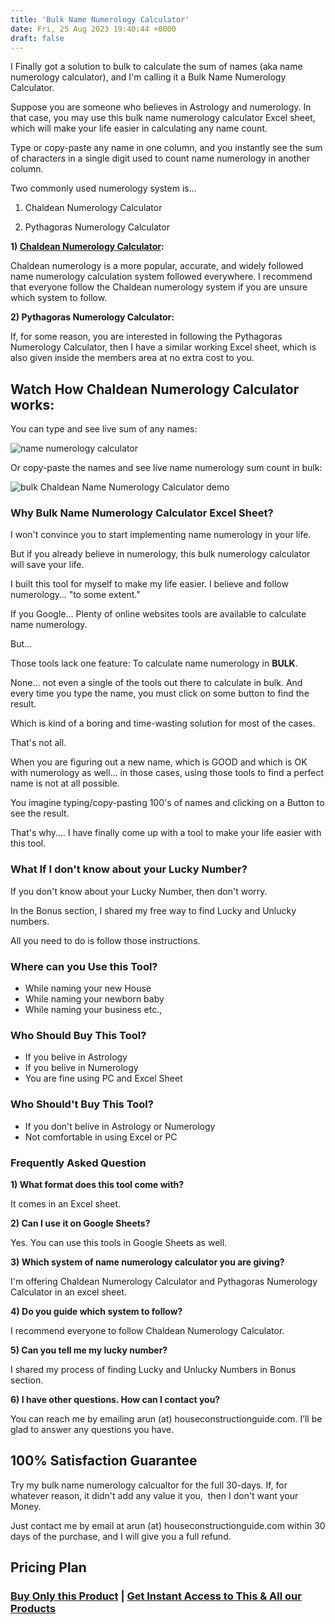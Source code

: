 ```yaml
---
title: 'Bulk Name Numerology Calculator'
date: Fri, 25 Aug 2023 19:40:44 +0000
draft: false
---
```


I Finally got a solution to bulk to calculate the sum of names (aka name numerology calculator), and I'm calling it a Bulk Name Numerology Calculator.

Suppose you are someone who believes in Astrology and numerology. In that case, you may use this bulk name numerology calculator Excel sheet, which will make your life easier in calculating any name count.

Type or copy-paste any name in one column, and you instantly see the sum of characters in a single digit used to count name numerology in another column.

Two commonly used numerology system is…

1) Chaldean Numerology Calculator

2) Pythagoras Numerology Calculator

**1) [Chaldean Numerology Calculator](https://houseconstructionguide.com/instant-name-numerology-calculator.html):**

Chaldean numerology is a more popular, accurate, and widely followed name numerology calculation system followed everywhere. I recommend that everyone follow the Chaldean numerology system if you are unsure which system to follow.

**2) Pythagoras Numerology Calculator:**

If, for some reason, you are interested in following the Pythagoras Numerology Calculator, then I have a similar working Excel sheet, which is also given inside the members area at no extra cost to you.

## Watch How Chaldean Numerology Calculator works:

You can type and see live sum of any names:

![name numerology calculator ](/bulk-name-numerology-calculator/images/image-1.gif "name numerology calculator ")

Or copy-paste the names and see live name numerology sum count in bulk:

![bulk Chaldean Name Numerology Calculator demo](/bulk-name-numerology-calculator/images/image.gif "bulk Chaldean Name Numerology Calculator demo")

### **Why Bulk Name Numerology Calculator Excel Sheet?**

I won't convince you to start implementing name numerology in your life.

But if you already believe in numerology, this bulk numerology calculator will save your life.

I built this tool for myself to make my life easier. I believe and follow numerology… "to some extent."

If you Google… Plenty of online websites tools are available to calculate name numerology.

But...

Those tools lack one feature: To calculate name numerology in **BULK**.

None… not even a single of the tools out there to calculate in bulk. And every time you type the name, you must click on some button to find the result.

Which is kind of a boring and time-wasting solution for most of the cases.

That's not all.

When you are figuring out a new name, which is GOOD and which is OK with numerology as well… in those cases, using those tools to find a perfect name is not at all possible.

You imagine typing/copy-pasting 100's of names and clicking on a Button to see the result.

That's why…. I have finally come up with a tool to make your life easier with this tool.

### What If I don't know about your Lucky Number?

If you don't know about your Lucky Number, then don't worry.

In the Bonus section, I shared my free way to find Lucky and Unlucky numbers.

All you need to do is follow those instructions.

### Where can you Use this Tool?

*   While naming your new House
*   While naming your newborn baby
*   While naming your business etc.,

### Who Should Buy This Tool?

*   If you belive in Astrology
*   If you belive in Numerology
*   You are fine using PC and Excel Sheet

### Who Should't Buy This Tool?

*   If you don't belive in Astrology or Numerology
*   Not comfortable in using Excel or PC

### Frequently Asked Question

**1) What format does this tool come with?**

It comes in an Excel sheet.

**2) Can I use it on Google Sheets?**

Yes. You can use this tools in Google Sheets as well.

**3) Which system of name numerology calculator you are giving?**

I'm offering Chaldean Numerology Calculator and Pythagoras Numerology Calculator in an excel sheet.

**4) Do you guide which system to follow?**

I recommend everyone to follow Chaldean Numerology Calculator.

**5) Can you tell me my lucky number?**

I shared my process of finding Lucky and Unlucky Numbers in Bonus section.

**6) I have other questions. How can I contact you?**

You can reach me by emailing arun (at) houseconstructionguide.com. I’ll be glad to answer any questions you have.

100% Satisfaction Guarantee
---------------------------

Try my bulk name numerology calcualtor for the full 30-days. If, for whatever reason, it didn't add any value it you,  then I don't want your Money.

Just contact me by email at arun (at) houseconstructionguide.com within 30 days of the purchase, and I will give you a full refund.





## Pricing Plan




### [Buy Only this Product](https://pages.razorpay.com/pl_OhzWz4jnDC4Qts/view?product_name=Numerology%20Calculator) | [Get Instant Access to This & All our Products](https://houseconstructionguide.com/products/#all-access-pass) 